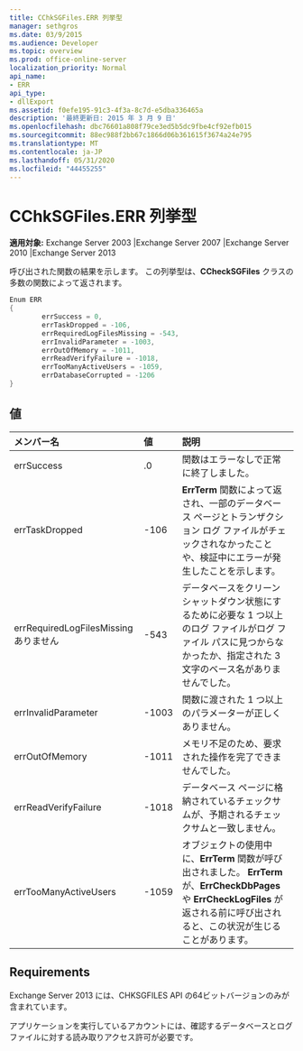 ```yaml
---
title: CChkSGFiles.ERR 列挙型
manager: sethgros
ms.date: 03/9/2015
ms.audience: Developer
ms.topic: overview
ms.prod: office-online-server
localization_priority: Normal
api_name:
- ERR
api_type:
- dllExport
ms.assetid: f0efe195-91c3-4f3a-8c7d-e5dba336465a
description: '最終更新日: 2015 年 3 月 9 日'
ms.openlocfilehash: dbc76601a808f79ce3ed5b5dc9fbe4cf92efb015
ms.sourcegitcommit: 88ec988f2bb67c1866d06b361615f3674a24e795
ms.translationtype: MT
ms.contentlocale: ja-JP
ms.lasthandoff: 05/31/2020
ms.locfileid: "44455255"
---
```

# <a name="cchksgfileserr-enumeration"></a>CChkSGFiles.ERR 列挙型 
  
**適用対象:** Exchange Server 2003 |Exchange Server 2007 |Exchange Server 2010 |Exchange Server 2013
  
呼び出された関数の結果を示します。 この列挙型は、**CCheckSGFiles** クラスの多数の関数によって返されます。 
  
```cs
Enum ERR  
{
        errSuccess = 0,
        errTaskDropped = -106,
        errRequiredLogFilesMissing = -543,
        errInvalidParameter = -1003,
        errOutOfMemory = -1011,
        errReadVerifyFailure = -1018,
        errTooManyActiveUsers = -1059,
        errDatabaseCorrupted = -1206
}

```

## <a name="values"></a>値

|**メンバー名**|**値**|**説明**|
|:-----|:-----|:-----|
|errSuccess  <br/> |.0  <br/> |関数はエラーなしで正常に終了しました。  <br/> |
|errTaskDropped  <br/> |-106  <br/> |**ErrTerm** 関数によって返され、一部のデータベース ページとトランザクション ログ ファイルがチェックされなかったことや、検証中にエラーが発生したことを示します。  <br/> |
|errRequiredLogFilesMissing ありません  <br/> |-543  <br/> |データベースをクリーン シャットダウン状態にするために必要な 1 つ以上のログ ファイルがログ ファイル パスに見つからなかったか、指定された 3 文字のベース名がありませんでした。  <br/> |
|errInvalidParameter  <br/> |-1003  <br/> |関数に渡された 1 つ以上のパラメーターが正しくありません。  <br/> |
|errOutOfMemory  <br/> |-1011  <br/> |メモリ不足のため、要求された操作を完了できませんでした。  <br/> |
|errReadVerifyFailure  <br/> |-1018  <br/> |データベース ページに格納されているチェックサムが、予期されるチェックサムと一致しません。  <br/> |
|errTooManyActiveUsers  <br/> |-1059  <br/> |オブジェクトの使用中に、**ErrTerm** 関数が呼び出されました。 **ErrTerm** が、**ErrCheckDbPages** や **ErrCheckLogFiles** が返される前に呼び出されると、この状況が生じることがあります。  <br/> |
   
## <a name="requirements"></a>Requirements

Exchange Server 2013 には、CHKSGFILES API の64ビットバージョンのみが含まれています。
  
アプリケーションを実行しているアカウントには、確認するデータベースとログ ファイルに対する読み取りアクセス許可が必要です。
  

